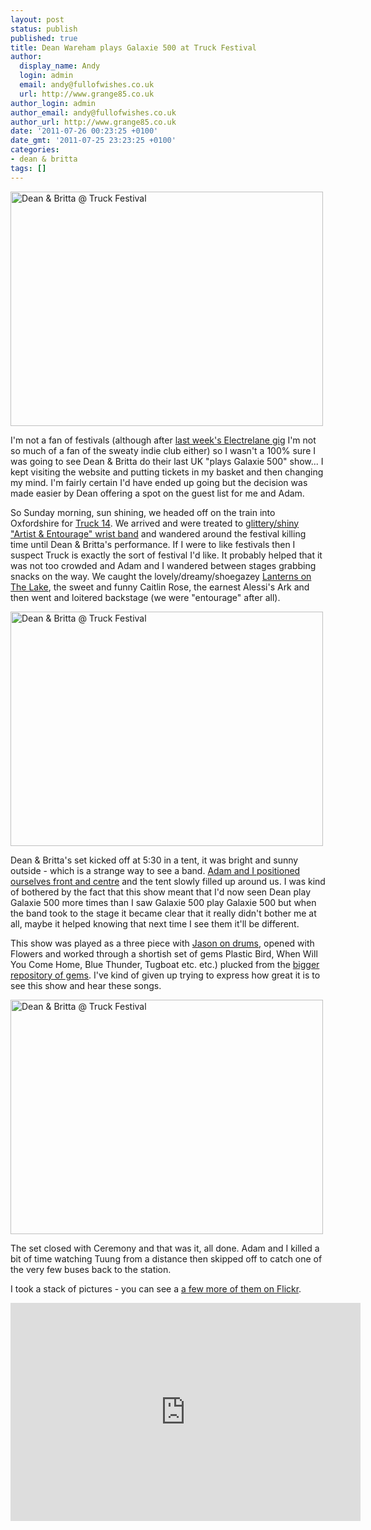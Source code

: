 ```yaml
---
layout: post
status: publish
published: true
title: Dean Wareham plays Galaxie 500 at Truck Festival
author:
  display_name: Andy
  login: admin
  email: andy@fullofwishes.co.uk
  url: http://www.grange85.co.uk
author_login: admin
author_email: andy@fullofwishes.co.uk
author_url: http://www.grange85.co.uk
date: '2011-07-26 00:23:25 +0100'
date_gmt: '2011-07-25 23:23:25 +0100'
categories:
- dean & britta
tags: []
---
```

<p><a href="http://www.flickr.com/photos/grange85/5971743781/" title="Dean & Britta @ Truck Festival by andyaldridge, on Flickr"><img class="aligncenter" src="http://farm7.static.flickr.com/6027/5971743781_28d0fbd1a3.jpg" width="500" height="375" alt="Dean & Britta @ Truck Festival"></a></p>
<p>I'm not a fan of festivals (although after <a href="http://www.grange85.co.uk/swirling/2011/07/22/electrelane-the-scala-london/">last week's Electrelane gig</a> I'm not so much of a fan of the sweaty indie club either) so I wasn't a 100% sure I was going to see Dean & Britta do their last UK "plays Galaxie 500" show... I kept visiting the website and putting tickets in my basket and then changing my mind. I'm fairly certain I'd have ended up going but the decision was made easier by Dean offering a spot on the guest list for me and Adam.</p>
<p>So Sunday morning, sun shining, we headed off on the train into Oxfordshire for <a href="http://www.thisistruck.com/">Truck 14</a>. We arrived and were treated to <a href="http://www.flickr.com/photos/grange85/5971865823/in/set-72157627148400125/">glittery/shiny "Artist & Entourage" wrist band</a> and wandered around the festival killing time until Dean & Britta's performance. If I were to like festivals then I suspect Truck is exactly the sort of festival I'd like. It probably helped that it was not too crowded and Adam and I wandered between stages grabbing snacks on the way. We caught the lovely/dreamy/shoegazey <a href="http://lanternsonthelake.bandcamp.com/">Lanterns on The Lake</a>, the sweet and funny Caitlin Rose, the earnest Alessi's Ark and then went and loitered backstage (we were "entourage" after all).</p>
<p><a href="http://www.flickr.com/photos/grange85/5971742469/" title="Dean & Britta @ Truck Festival by andyaldridge, on Flickr"><img class="aligncenter" src="http://farm7.static.flickr.com/6127/5971742469_7751705008.jpg" width="500" height="375" alt="Dean & Britta @ Truck Festival"></a></p>
<p>Dean & Britta's set kicked off at 5:30 in a tent, it was bright and sunny outside - which is a strange way to see a band. <a href="http://www.flickr.com/photos/grange85/5971737667/in/set-72157627148400125/">Adam and I positioned ourselves front and centre</a> and the tent slowly filled up around us. I was kind of bothered by the fact that this show meant that I'd now seen Dean play Galaxie 500 more times than I saw Galaxie 500 play Galaxie 500 but when the band took to the stage it became clear that it really didn't bother me at all, maybe it helped knowing that next time I see them it'll be different.</p>
<p>This show was played as a three piece with <a href="http://www.flickr.com/photos/grange85/5972297388/in/set-72157627148400125">Jason on drums</a>, opened with Flowers and worked through a shortish set of gems Plastic Bird, When Will You Come Home, Blue Thunder, Tugboat etc. etc.) plucked from the <a href="http://galaxie500.bandcamp.com/">bigger repository of gems</a>. I've kind of given up trying to express how great it is to see this show and hear these songs.</p>
<p><a href="http://www.flickr.com/photos/grange85/5971741853/" title="Dean & Britta @ Truck Festival by andyaldridge, on Flickr"><img class="aligncenter" src="http://farm7.static.flickr.com/6013/5971741853_154d7faee9.jpg" width="500" height="375" alt="Dean & Britta @ Truck Festival"></a></p>
<p>The set closed with Ceremony and that was it, all done. Adam and I killed a bit of time watching Tuung from a distance then skipped off to catch one of the very few buses back to the station.</p>
<p>I took a stack of pictures - you can see a <a href="http://www.flickr.com/photos/grange85/sets/72157627148400125/with/5971737667/">a few more of them on Flickr</a>.</p>
<p><iframe class="aligncenter" width="560" height="349" src="http://www.youtube.com/embed/wL5V0WSvGWk" frameborder="0" allowfullscreen></iframe></p>
